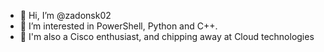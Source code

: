 - 👋 Hi, I’m @zadonsk02
- 👀 I’m interested in PowerShell, Python and C++.
- 🌱 I'm also a Cisco enthusiast, and chipping away at Cloud technologies
<!--- 💞️ I’m looking to collaborate?
- 📫 How to reach me?
--->
<!---
zadonsk02/zadonsk02 is a ✨ special ✨ repository because its `README.md` (this file) appears on your GitHub profile.
You can click the Preview link to take a look at your changes.
--->
